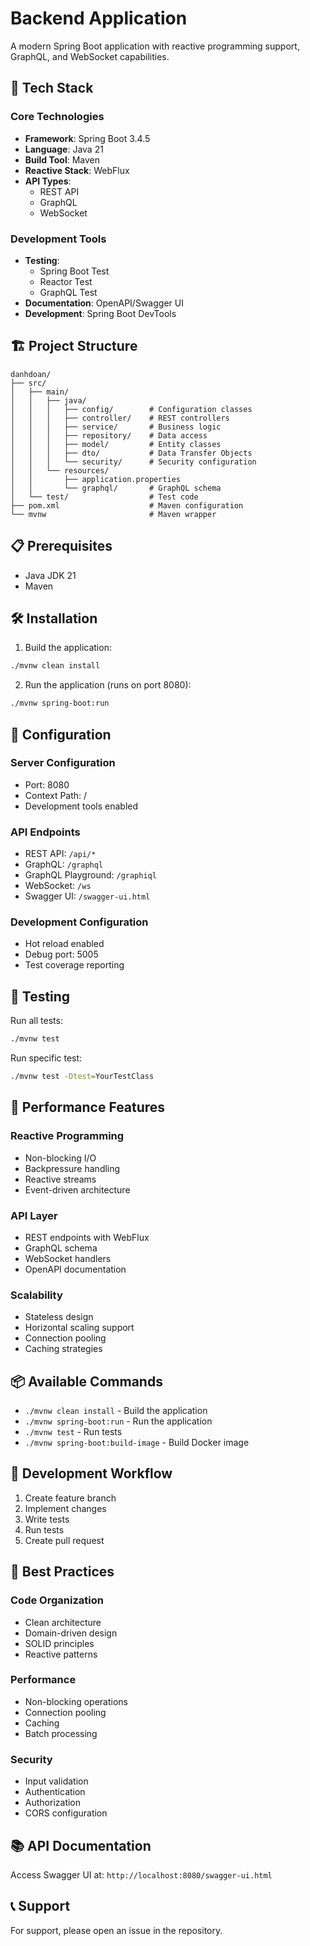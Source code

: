 # Backend Application

A modern Spring Boot application with reactive programming support, GraphQL, and WebSocket capabilities.

## 🚀 Tech Stack

### Core Technologies
- **Framework**: Spring Boot 3.4.5
- **Language**: Java 21
- **Build Tool**: Maven
- **Reactive Stack**: WebFlux
- **API Types**:
  - REST API
  - GraphQL
  - WebSocket

### Development Tools
- **Testing**:
  - Spring Boot Test
  - Reactor Test
  - GraphQL Test
- **Documentation**: OpenAPI/Swagger UI
- **Development**: Spring Boot DevTools

## 🏗️ Project Structure

```
danhdoan/
├── src/
│   ├── main/
│   │   ├── java/
│   │   │   ├── config/        # Configuration classes
│   │   │   ├── controller/    # REST controllers
│   │   │   ├── service/       # Business logic
│   │   │   ├── repository/    # Data access
│   │   │   ├── model/         # Entity classes
│   │   │   ├── dto/           # Data Transfer Objects
│   │   │   └── security/      # Security configuration
│   │   └── resources/
│   │       ├── application.properties
│   │       └── graphql/       # GraphQL schema
│   └── test/                  # Test code
├── pom.xml                    # Maven configuration
└── mvnw                       # Maven wrapper
```

## 📋 Prerequisites

- Java JDK 21
- Maven

## 🛠️ Installation

1. Build the application:
```bash
./mvnw clean install
```

2. Run the application (runs on port 8080):
```bash
./mvnw spring-boot:run
```

## 🔧 Configuration

### Server Configuration
- Port: 8080
- Context Path: /
- Development tools enabled

### API Endpoints
- REST API: `/api/*`
- GraphQL: `/graphql`
- GraphQL Playground: `/graphiql`
- WebSocket: `/ws`
- Swagger UI: `/swagger-ui.html`

### Development Configuration
- Hot reload enabled
- Debug port: 5005
- Test coverage reporting

## 🧪 Testing

Run all tests:
```bash
./mvnw test
```

Run specific test:
```bash
./mvnw test -Dtest=YourTestClass
```

## 🚀 Performance Features

### Reactive Programming
- Non-blocking I/O
- Backpressure handling
- Reactive streams
- Event-driven architecture

### API Layer
- REST endpoints with WebFlux
- GraphQL schema
- WebSocket handlers
- OpenAPI documentation

### Scalability
- Stateless design
- Horizontal scaling support
- Connection pooling
- Caching strategies

## 📦 Available Commands

- `./mvnw clean install` - Build the application
- `./mvnw spring-boot:run` - Run the application
- `./mvnw test` - Run tests
- `./mvnw spring-boot:build-image` - Build Docker image

## 🔄 Development Workflow

1. Create feature branch
2. Implement changes
3. Write tests
4. Run tests
5. Create pull request

## 📝 Best Practices

### Code Organization
- Clean architecture
- Domain-driven design
- SOLID principles
- Reactive patterns

### Performance
- Non-blocking operations
- Connection pooling
- Caching
- Batch processing

### Security
- Input validation
- Authentication
- Authorization
- CORS configuration

## 📚 API Documentation

Access Swagger UI at: `http://localhost:8080/swagger-ui.html`

## 📞 Support

For support, please open an issue in the repository. 